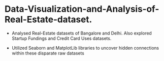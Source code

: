 # Data-Visualization-and-Analysis-of-Real-Estate-dataset.

- Analysed Real-Estate datasets of Bangalore and Delhi. Also explored Startup Fundings and Credit Card Uses
datasets.

- Utilized Seaborn and MatplotLib libraries to uncover hidden connections within these disparate raw datasets
